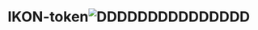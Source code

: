 # IKON-token![DDDDDDDDDDDDDDD](https://user-images.githubusercontent.com/126122973/220948297-7819f6ba-3120-4f52-bc87-0540299ff4d5.png)
